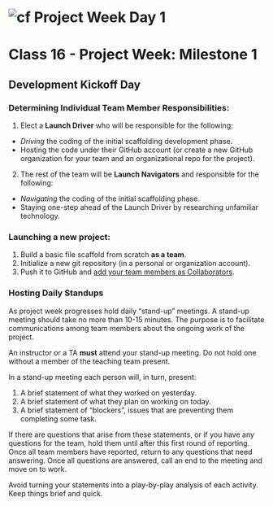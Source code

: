 
![cf](https://i.imgur.com/7v5ASc8.png) Project Week Day 1
======
# Class 16 - Project Week: Milestone 1
## Development Kickoff Day

### Determining Individual Team Member Responsibilities:

1. Elect a **Launch Driver** who will be responsible for the following:
 * _Driving_ the coding of the initial scaffolding development phase.
 * Hosting the code under their GitHub account (or create a new GitHub organization for your team and an organizational repo for the project).
2. The rest of the team will be **Launch Navigators** and responsible for the following:
 * _Navigating_ the coding of the initial scaffolding phase.
 * Staying one-step ahead of the Launch Driver by researching unfamiliar technology.

### Launching a new project:

1. Build a basic file scaffold from scratch **as a team**.
2. Initialize a new git repository (in a personal or organization account).
3. Push it to GitHub and [add your team members as Collaborators](https://help.github.com/articles/adding-collaborators-to-a-personal-repository/).

### Hosting Daily Standups
As project week progresses hold daily “stand-up” meetings. A stand-up meeting should take no more than 10-15 minutes. The purpose is to facilitate communications among team members about the ongoing work of the project.

An instructor or a TA **must** attend your stand-up meeting. Do not hold one without a member of the teaching team present.

In a stand-up meeting each person will, in turn, present:

1. A brief statement of what they worked on yesterday.
2. A brief statement of what they plan on working on today.
3. A brief statement of “blockers”, issues that are preventing them completing some task.

If there are questions that arise from these statements, or if you have any questions for the team, hold them until after this first round of reporting. Once all team members have reported, return to any questions that need answering. Once all questions are answered, call an end to the meeting and move on to work.

Avoid turning your statements into a play-by-play analysis of each activity. Keep things brief and quick.

